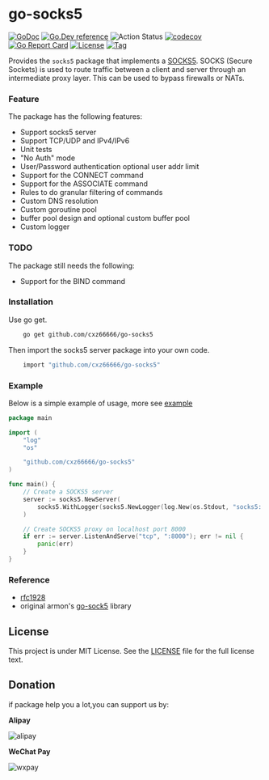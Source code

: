 # go-socks5 

[![GoDoc](https://godoc.org/github.com/cxz66666/go-socks5?status.svg)](https://godoc.org/github.com/cxz66666/go-socks5)
[![Go.Dev reference](https://img.shields.io/badge/go.dev-reference-blue?logo=go&logoColor=white)](https://pkg.go.dev/github.com/cxz66666/go-socks5?tab=doc)
![Action Status](https://github.com/cxz66666/go-socks5/workflows/Go/badge.svg)
[![codecov](https://codecov.io/gh/things-go/go-socks5/branch/master/graph/badge.svg)](https://codecov.io/gh/things-go/go-socks5)
[![Go Report Card](https://goreportcard.com/badge/github.com/cxz66666/go-socks5)](https://goreportcard.com/report/github.com/cxz66666/go-socks5)
[![License](https://img.shields.io/github/license/things-go/go-socks5)](https://github.com/cxz66666/go-socks5/raw/master/LICENSE)
[![Tag](https://img.shields.io/github/v/tag/things-go/go-socks5)](https://github.com/cxz66666/go-socks5/tags)

Provides the `socks5` package that implements a [SOCKS5](http://en.wikipedia.org/wiki/SOCKS).
SOCKS (Secure Sockets) is used to route traffic between a client and server through
an intermediate proxy layer. This can be used to bypass firewalls or NATs.

### Feature


The package has the following features:
- Support socks5 server
- Support TCP/UDP and IPv4/IPv6
- Unit tests
- "No Auth" mode
- User/Password authentication optional user addr limit
- Support for the CONNECT command
- Support for the ASSOCIATE command
- Rules to do granular filtering of commands
- Custom DNS resolution
- Custom goroutine pool
- buffer pool design and optional custom buffer pool
- Custom logger

### TODO

The package still needs the following:
- Support for the BIND command

### Installation

Use go get.
```bash
    go get github.com/cxz66666/go-socks5
```

Then import the socks5 server package into your own code.

```bash
    import "github.com/cxz66666/go-socks5"
```

### Example

Below is a simple example of usage, more see [example](https://github.com/cxz66666/go-socks5/tree/master/_example)

[embedmd]:# (_example/main.go go)
```go
package main

import (
	"log"
	"os"

	"github.com/cxz66666/go-socks5"
)

func main() {
	// Create a SOCKS5 server
	server := socks5.NewServer(
		socks5.WithLogger(socks5.NewLogger(log.New(os.Stdout, "socks5: ", log.LstdFlags))),
	)

	// Create SOCKS5 proxy on localhost port 8000
	if err := server.ListenAndServe("tcp", ":8000"); err != nil {
		panic(err)
	}
}
```

### Reference
- [rfc1928](https://www.ietf.org/rfc/rfc1928.txt) 
- original armon's [go-sock5](https://github.com/armon/go-socks5) library

## License

This project is under MIT License. See the [LICENSE](LICENSE) file for the full license text.

## Donation

if package help you a lot,you can support us by:

**Alipay**

![alipay](https://github.com/thinkgos/thinkgos/blob/master/asserts/alipay.jpg)

**WeChat Pay**

![wxpay](https://github.com/thinkgos/thinkgos/blob/master/asserts/wxpay.jpg)
